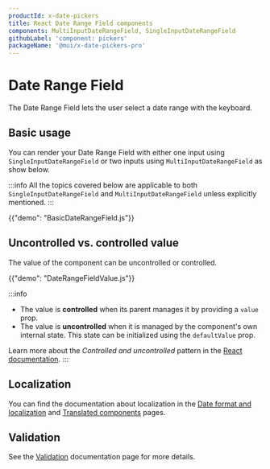 ```yaml
---
productId: x-date-pickers
title: React Date Range Field components
components: MultiInputDateRangeField, SingleInputDateRangeField
githubLabel: 'component: pickers'
packageName: '@mui/x-date-pickers-pro'
---
```


# Date Range Field [<span class="plan-pro"></span>](/x/introduction/licensing/#pro-plan 'Pro plan')

<p class="description">The Date Range Field lets the user select a date range with the keyboard.</p>

## Basic usage

You can render your Date Range Field with either one input using `SingleInputDateRangeField`
or two inputs using `MultiInputDateRangeField` as show below.

:::info
All the topics covered below are applicable to both `SingleInputDateRangeField` and `MultiInputDateRangeField` unless explicitly mentioned.
:::

{{"demo": "BasicDateRangeField.js"}}

## Uncontrolled vs. controlled value

The value of the component can be uncontrolled or controlled.

{{"demo": "DateRangeFieldValue.js"}}

:::info

- The value is **controlled** when its parent manages it by providing a `value` prop.
- The value is **uncontrolled** when it is managed by the component's own internal state. This state can be initialized using the `defaultValue` prop.

Learn more about the _Controlled and uncontrolled_ pattern in the [React documentation](https://react.dev/learn/sharing-state-between-components#controlled-and-uncontrolled-components).
:::

## Localization

You can find the documentation about localization in the [Date format and localization](/x/react-date-pickers/adapters-locale/) and [Translated components](/x/react-date-pickers/localization/) pages.

## Validation

See the [Validation](/x/react-date-pickers/validation/) documentation page for more details.
